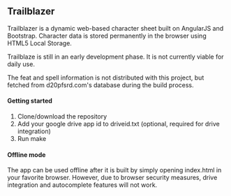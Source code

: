 ## Trailblazer

Trailblazer is a dynamic web-based character sheet built on AngularJS and Bootstrap.
Character data is stored permanently in the browser using HTML5 Local Storage.

Trailblaze is still in an early development phase.
It is not currently viable for daily use.

The feat and spell information is not distributed with this project, but fetched from d20pfsrd.com's database during the build process.

#### Getting started
1. Clone/download the repository
2. Add your google drive app id to driveid.txt (optional, required for drive integration)
3. Run make

#### Offline mode
The app can be used offline after it is built by simply opening index.html in your favorite browser.
However, due to browser security measures, drive integration and autocomplete features will not work.
